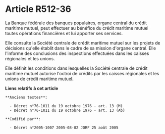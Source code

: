 # Article R512-36

La Banque fédérale des banques populaires, organe central du crédit maritime mutuel, peut effectuer au bénéfice du crédit
maritime mutuel toutes opérations financières et lui apporter ses services.

Elle consulte la Société centrale de crédit maritime mutuel sur les projets de décisions qu'elle établit dans le cadre de sa
mission d'organe central. Elle l'informe des conclusions des inspections effectuées dans les caisses régionales et les
unions.

Elle définit les conditions dans lesquelles la Société centrale de crédit maritime mutuel autorise l'octroi de crédits par
les caisses régionales et les unions de crédit maritime mutuel.

**Liens relatifs à cet article**

	**Anciens textes**:

	  - Décret n°76-1011 du 19 octobre 1976 - art. 13 (M)
	  - Décret n°76-1011 du 19 octobre 1976 - art. 13 (Ab)

	**Codifié par**:

	  - Décret n°2005-1007 2005-08-02 JORF 25 août 2005
